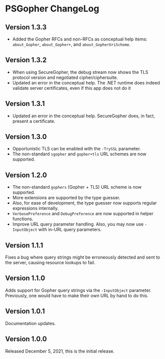 # PSGopher ChangeLog

## Version 1.3.3
-  Added the Gopher RFCs and non-RFCs as conceptual help items:  `about_Gopher`, `about_Gopher+`, and `about_GopherUriScheme`.

## Version 1.3.2
-  When using SecureGopher, the debug stream now shows the TLS protocol version and negotiated cipher/ciphersuite.
-  Updated an error in the conceptual help.  The .NET runtime does indeed validate server certificates, even if this app does not do it

## Version 1.3.1
-  Updated an error in the conceptual help.  SecureGopher does, in fact, present a certificate.

## Version 1.3.0
-  Opportunistic TLS can be enabled with the `-TrySSL` parameter.
-  The non-standard `sgopher` and `gopher+tls` URL schemes are now supported.

## Version 1.2.0
-  The non-standard `gophers` (Gopher + TLS) URL scheme is now supported.
-  More extensions are supported by the type guesser.
-  Also, for ease of development, the type guesser now supports regular expressions internally.
-  `VerbosePreference` and `DebugPreference` are now supported in helper functions.
-  Improve URL query parameter handling.  Also, you may now use `-InputObject` with in-URL query parameters.

## Version 1.1.1
Fixes a bug where query strings might be erroneously detected and sent to the server, causing resource lookups to fail.

## Version 1.1.0
Adds support for Gopher query strings via the `-InputObject` parameter.  Previously, one would have to make their own URL by hand to do this.

## Version 1.0.1
Documentation updates.

## Version 1.0.0
Released December 5, 2021, this is the initial release.